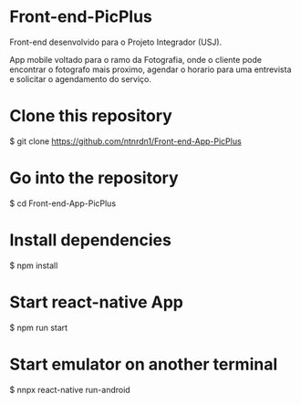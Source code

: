 # Front-end-PicPlus

Front-end desenvolvido para o Projeto Integrador (USJ).

App mobile voltado para o ramo da Fotografia, onde o cliente pode encontrar o fotografo mais proximo, agendar o horario para uma entrevista e solicitar o agendamento do serviço.

# Clone this repository
$ git clone https://github.com/ntnrdn1/Front-end-App-PicPlus

# Go into the repository
$ cd Front-end-App-PicPlus

# Install dependencies
$ npm install

# Start react-native App
$ npm run start

# Start emulator on another terminal
$ nnpx react-native run-android
